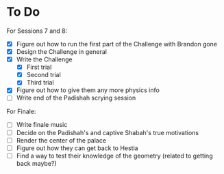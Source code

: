 # To Do

For Sessions 7 and 8:

- [x] Figure out how to run the first part of the Challenge with Brandon gone
- [x] Design the Challenge in general
- [x] Write the Challenge
  - [x] First trial
  - [x] Second trial
  - [x] Third trial
- [x] Figure out how to give them any more physics info
- [ ] Write end of the Padishah scrying session

For Finale:

- [ ] Write finale music
- [ ] Decide on the Padishah's and captive Shabah's true motivations
- [ ] Render the center of the palace
- [ ] Figure out how they can get back to Hestia
- [ ] Find a way to test their knowledge of the geometry (related to getting back maybe?)
